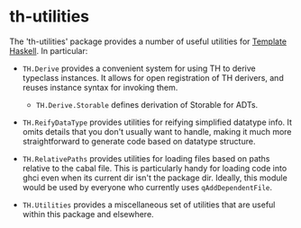 # th-utilities

The 'th-utilities' package provides a number of useful utilities for
[Template Haskell](https://hackage.haskell.org/package/template-haskell-2.10.0.0).
In particular:

* `TH.Derive` provides a convenient system for using TH to derive typeclass
  instances.  It allows for open registration of TH derivers, and reuses
  instance syntax for invoking them.

  - `TH.Derive.Storable` defines derivation of Storable for ADTs.

* `TH.ReifyDataType` provides utilities for reifying simplified datatype info.
  It omits details that you don't usually want to handle, making it much more
  straightforward to generate code based on datatype structure.

* `TH.RelativePaths` provides utilities for loading files based on paths
  relative to the cabal file. This is particularly handy for loading code into
  ghci even when its current dir isn't the package dir.  Ideally, this module
  would be used by everyone who currently uses `qAddDependentFile`.

* `TH.Utilities` provides a miscellaneous set of utilities that are useful
  within this package and elsewhere.
